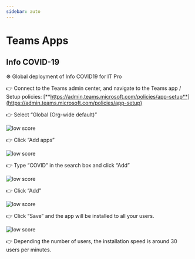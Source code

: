 ```yaml
---
sidebar: auto
---
```


# Teams Apps

## Info COVID-19

⚙️ Global deployment of Info COVID19 for IT Pro

👉 Connect to the Teams admin center, and navigate to the Teams app / Setup policies: [**https://admin.teams.microsoft.com/policies/app-setup**](https://admin.teams.microsoft.com/policies/app-setup)


👉 Select “Global (Org-wide default)”

<div class="image_center">
  <img :src="$withBase('/assets/img/en/covid1.jpg')" alt="low score">
</div>


👉 Click “Add apps”

<div class="image_center">
  <img :src="$withBase('/assets/img/en/covid2.jpg')" alt="low score">
</div>


👉 Type “COVID” in the search box and click “Add”

<div class="image_center">
  <img :src="$withBase('/assets/img/en/covid3.jpg')" alt="low score">
</div>


👉 Click “Add”

<div class="image_center">
  <img :src="$withBase('/assets/img/en/covid4.jpg')" alt="low score">
</div>


👉 Click “Save” and the app will be installed to all your users.

<div class="image_center">
  <img :src="$withBase('/assets/img/en/covid5.jpg')" alt="low score">
</div>


👉 Depending the number of users, the installation speed is around 30 users per minutes.


